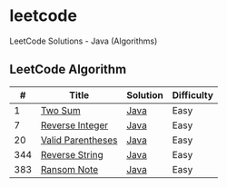 # leetcode
LeetCode Solutions - Java (Algorithms)

## LeetCode Algorithm
 
| # | Title | Solution | Difficulty |
|---| ----- | -------- | ---------- |
|1|[Two Sum](https://leetcode.com/problems/two-sum/) | [Java](./src/main/java/com/listenzhangbin/twosum/TwoSum.java)|Easy|
|7|[Reverse Integer](https://leetcode.com/problems/reverse-integer/) | [Java](./src/main/java/com/listenzhangbin/reverseinteger/ReverseInteger.java)|Easy|
|20|[Valid Parentheses](https://leetcode.com/problems/valid-parentheses/) | [Java](./src/main/java/com/listenzhangbin/validparentheses/ValidParentheses.java)|Easy|
|344|[Reverse String](https://leetcode.com/problems/reverse-string/) | [Java](./src/main/java/com/listenzhangbin/reversestring/ReverseString.java)|Easy|
|383|[Ransom Note](https://leetcode.com/problems/ransom-note/) | [Java](./src/main/java/com/listenzhangbin/reverseinteger/ReverseInteger.java)|Easy|
